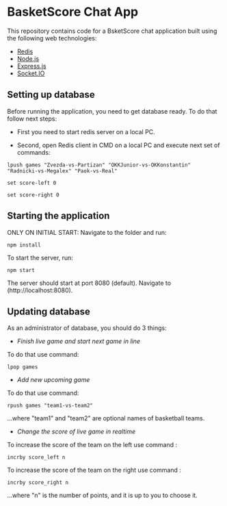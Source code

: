 # BasketScore Chat App 

This repository contains code for a BsketScore chat application built using the following web technologies:

- [Redis](https://redis.io/)
- [Node.js](https://nodejs.org/en/)
- [Express.js](http://expressjs.com/)
- [Socket.IO](http://socket.io/)

## Setting up database

Before running the application, you need to get database ready. To do that follow next steps:

- First you need to start redis server on a local PC. 

- Second, open Redis client in CMD on a local PC and execute next set of commands:

```
lpush games "Zvezda-vs-Partizan" "OKKJunior-vs-OKKonstantin" "Radnicki-vs-Megalex" "Paok-vs-Real"
```
```
set score-left 0
```
```
set score-right 0
```

## Starting the application

ONLY ON INITIAL START: Navigate to the folder and run:

```
npm install
```

To start the server, run:

```
npm start
```

The server should start at port 8080 (default). Navigate to (http://localhost:8080).


## Updating database

As an administrator of database, you should do 3 things:

- *Finish live game and start next game in line* 

To do that use command:
```
lpop games 
```

- *Add new upcoming game* 

To do that use command:
```
rpush games "team1-vs-team2"  
```
...where "team1" and "team2" are optional names of basketball teams.

- *Change the score of live game in realtime* 

To increase the score of the team on the left use command :
```
incrby score_left n
```

To increase the score of the team on the right use command :
```
incrby score_right n

```
...where "n" is the number of points, and it is up to you to choose it.
